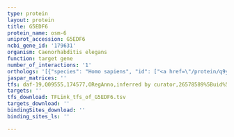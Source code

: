 ```yaml
---
type: protein
layout: protein
title: G5EDF6
protein_name: osm-6
uniprot_accession: G5EDF6
ncbi_gene_id: '179631'
organism: Caenorhabditis elegans
function: target gene
number_of_interactions: '1'
orthologs: '[{"species": "Homo sapiens", "id": ["<a href=\"/protein/q9y366\">Q9Y366</a>"]}, {"species": "Mus musculus", "id": ["<a href=\"/protein/q62559\">Q62559</a>"]}, {"species": "Rattus norvegicus", "id": ["<a href=\"/protein/d4a5t7\">D4A5T7</a>"]}, {"species": "Danio rerio", "id": ["A8DZG0"]}]'
jaspar_matrices: ''
tfs: daf-19,Q09555,174577,ORegAnno,inferred by curator,26578589%5Buid%5D+OR+15790967%5Buid%5D,Yes
targets: ''
tfs_download: TFLink_tfs_of_G5EDF6.tsv
targets_download: ''
bindingSites_download: ''
binding_sites_ls: ''

---
```

